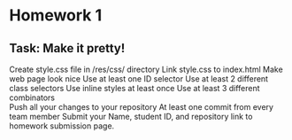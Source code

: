 # Homework 1

## Task: Make it pretty!

Create style.css file in /res/css/ directory
Link style.css to index.html
Make web page look nice
  Use at least one ID selector
  Use at least 2 different class selectors
  Use inline styles at least once
  Use at least 3 different combinators  
Push all your changes to your repository
At least one commit from every team member
Submit your Name, student ID, and repository link to homework submission page.
